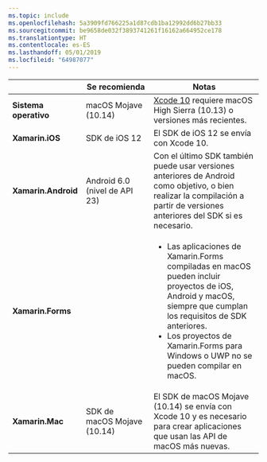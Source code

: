```yaml
---
ms.topic: include
ms.openlocfilehash: 5a3909fd766225a1d87cdb1ba12992dd6b27bb33
ms.sourcegitcommit: be9658de032f3893741261f16162a664952ce178
ms.translationtype: HT
ms.contentlocale: es-ES
ms.lasthandoff: 05/01/2019
ms.locfileid: "64987077"
---
```

||Se recomienda|Notas|
|---|---|---|
|**Sistema operativo**|macOS Mojave (10.14)|[Xcode 10](https://developer.apple.com/documentation/xcode_release_notes/xcode_10_release_notes) requiere macOS High Sierra (10.13) o versiones más recientes.|
|**Xamarin.iOS**|SDK de iOS 12|El SDK de iOS 12 se envía con Xcode 10.|
|**Xamarin.Android**|Android 6.0 (nivel de API 23)|Con el último SDK también puede usar versiones anteriores de Android como objetivo, o bien realizar la compilación a partir de versiones anteriores del SDK si es necesario.|
|**Xamarin.Forms**||<ul><li>Las aplicaciones de Xamarin.Forms compiladas en macOS pueden incluir proyectos de iOS, Android y macOS, siempre que cumplan los requisitos de SDK anteriores.</li><li>Los proyectos de Xamarin.Forms para Windows o UWP no se pueden compilar en macOS.</li></ul>|
|**Xamarin.Mac**|SDK de macOS Mojave (10.14)|El SDK de macOS Mojave (10.14) se envía con Xcode 10 y es necesario para crear aplicaciones que usan las API de macOS más nuevas.|
